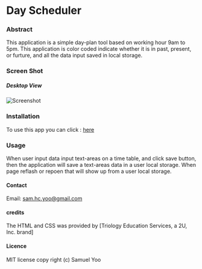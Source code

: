 # Day Scheduler

### Abstract

This application is a simple day-plan tool based on working hour 9am to 5pm. 
This application is color coded indicate whether it is in past, present, or furture, and all the data input saved in local storage.



### Screen Shot

##### Desktop View
![Screenshot](assets/demo/demo.png)



### Installation
To use this app you can click : [here](https://samuelyoo.github.io/dayScheduler)


### Usage
When user input data input text-areas on a time table, and click save button, then the application will save a text-areas data in a user local storage.
When page reflash or repoen that will show up from a user local storage.



#### Contact
Email: sam.hc.yoo@gmail.com



#### credits
The HTML and CSS was provided by [Triology Education Services, a 2U, Inc. brand]

#### Licence
MIT license
copy right (c) Samuel Yoo
